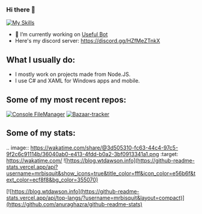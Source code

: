 ### Hi there 👋

<!--
**MrBisquit/mrbisquit** is a ✨ _special_ ✨ repository because its `README.md` (this file) appears on your GitHub profile.

Here are some ideas to get you started:

- 🔭 I’m currently working on ...
- 🌱 I’m currently learning ...
- 👯 I’m looking to collaborate on ...
- 🤔 I’m looking for help with ...
- 💬 Ask me about ...
- 📫 How to reach me: ...
- 😄 Pronouns: ...
- ⚡ Fun fact: ...
-->

[![My Skills](https://skillicons.dev/icons?i=js,html,css)](https://skillicons.dev)

- 🔭 I’m currently working on [Useful Bot](https://bit.ly/usefulbot)
- Here's my discord server: https://discord.gg/HZfMeZTnkX

## What I usually do:
- I mostly work on projects made from Node.JS.
- I use C# and XAML for Windows apps and mobile.

## Some of my most recent repos:
[![Console FileManager](https://github-readme-stats.vercel.app/api/pin/?username=mrbisquit&repo=Console-FileManager)](https://github.com/anuraghazra/github-readme-stats)
[![Bazaar-tracker](https://github-readme-stats.vercel.app/api/pin/?username=mrbisquit&repo=Bazaar-Tracker)](https://github.com/anuraghazra/github-readme-stats)


## Some of my stats:
.. image:: https://wakatime.com/share/@3d505310-fc63-44c4-97c5-9f2c6c91114b/36040ab0-e413-4fdd-b0a2-3bf0913341a1.png
    :target: https://wakatime.com/
![https://blog.wtdawson.info](https://github-readme-stats.vercel.app/api?username=mrbisquit&show_icons=true&title_color=fff&icon_color=e56b6f&text_color=ecf8f8&bg_color=355070)

[![https://blog.wtdawson.info](https://github-readme-stats.vercel.app/api/top-langs/?username=mrbisquit&layout=compact)](https://github.com/anuraghazra/github-readme-stats)
